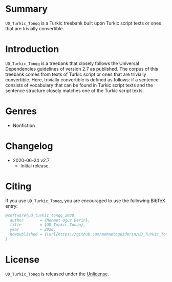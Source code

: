 # Summary

`UD_Turkic_Tonqq` is a Turkic treebank built upon Turkic script texts or ones that are trivially convertible.


# Introduction

`UD_Turkic_Tonqq` is a treebank that closely follows the Universal Dependencies guidelines of version 2.7 as published. The corpus of this treebank comes from texts of Turkic script or ones that are trivially convertible. Here, trivially convertible is defined as follows: if a sentence consists of vocabulary that can be found in Turkic script texts and the sentence structure closely matches one of the Turkic script texts.


# Genres

* Nonfiction


# Changelog

* 2020-06-24 v2.7
  * Initial release.


# Citing

If you use `UD_Turkic_Tonqq`, you are encouraged to use the following BibTeX entry:

```BibTeX
@software{ud_turkic_tonqq_2020,
  author       = {Mehmet Oguz Derin},
  title        = {UD_Turkic_Tonqq},
  year         = 2020,
  howpublished = {\url{https://github.com/mehmetoguzderin/UD_Turkic_Tonqq}}
}
```


# License

`UD_Turkic_Tonqq` is released under the [Unlicense](LICENSE.md).

